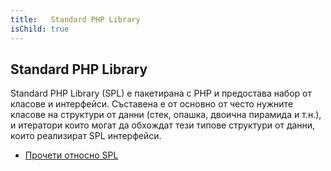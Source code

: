 ```yaml
---
title:   Standard PHP Library
isChild: true
---
```


## Standard PHP Library

Standard PHP Library (SPL) е пакетирана с PHP и предостава набор от класове и интерфейси. Съставена е от основно от често нужните класове на структури от данни (стек, опашка, двоична пирамида и т.н.), и итератори които могат да обхождат тези типове структури от данни, които реализират SPL интерфейси.

* [Прочети относно SPL][spl]

[spl]: http://php.net/manual/bg/book.spl.php 
